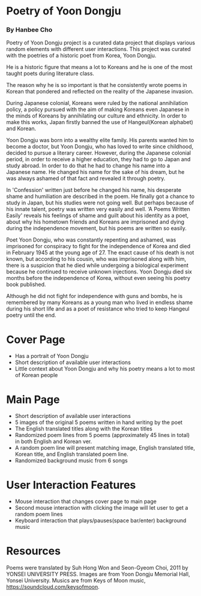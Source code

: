 # Poetry of Yoon Dongju
### By Hanbee Cho

Poetry of Yoon Dongju project is a curated data project that displays various random elements with different user interactions.
This project was curated with the poetries of a historic poet from Korea, Yoon Dongju.

He is a historic figure that means a lot to Koreans and he is one of the most taught poets during literature class.

The reason why he is so important is that he consistently wrote poems in Korean that pondered and reflected on the reality of the Japanese invasion.

During Japanese colonial, Koreans were ruled by the national annihilation policy, a policy pursued with the aim of making Koreans even Japanese in the minds of Koreans by annihilating our culture and ethnicity. In order to make this works, Japan firstly banned the use of Hangeul(Korean alphabet) and Korean.

Yoon Dongju was born into a wealthy elite family. His parents wanted him to become a doctor, but Yoon Dongju, who has loved to write since childhood, decided to pursue a literary career. However, during the Japanese colonial period, in order to receive a higher education, they had to go to Japan and study abroad. In order to do that he had to change his name into a Japanese name. He changed his name for the sake of his dream, but he was always ashamed of that fact and revealed it through poetry.

In 'Confession' written just before he changed his name, his desperate shame and humiliation are described in the poem. He finally got a chance to study in Japan, but his studies were not going well. But perhaps because of his innate talent, poetry was written very easily and well. ‘A Poems Written Easily' reveals his feelings of shame and guilt about his identity as a poet, about why his hometown friends and Koreans are imprisoned and dying during the independence movement, but his poems are written so easily.

Poet Yoon Dongju, who was constantly repenting and ashamed, was imprisoned for conspiracy to fight for the independence of Korea and died in February 1945 at the young age of 27. The exact cause of his death is not known, but according to his cousin, who was imprisoned along with him, there is a suspicion that he died while undergoing a biological experiment because he continued to receive unknown injections. Yoon Dongju died six months before the independence of Korea, without even seeing his poetry book published.

Although he did not fight for independence with guns and bombs, he is remembered by many Koreans as a young man who lived in endless shame during his short life and as a poet of resistance who tried to keep Hangeul poetry until the end.


# Cover Page
- Has a portrait of Yoon Dongju
- Short description of available user interactions
- Little context about Yoon Dongju and why his poetry means a lot to most of Korean people

# Main Page
- Short description of available user interactions
- 5 images of the original 5 poems written in hand writing by the poet
- The English translated titles along with the Korean titles
- Randomized poem lines from 5 poems (approximately 45 lines in total) in both English and Korean ver.
- A random poem line will present matching image, English translated title, Korean title, and English translated poem line.
- Randomized background music from 6 songs

# User Interaction Features
- Mouse interaction that changes cover page to main page
- Second mouse interaction with clicking the image will let user to get a random poem lines
- Keyboard interaction that plays/pauses(space bar/enter) background music


# Resources
Poems were translated by Suh Hong Won and Seon-Gyeom Choi, 2011 by YONSEI UNIVERSITY PRESS.
Images are from Yoon Dongju Memorial Hall, Yonsei University.
Musics are from Keys of Moon music, https://soundcloud.com/keysofmoon.
